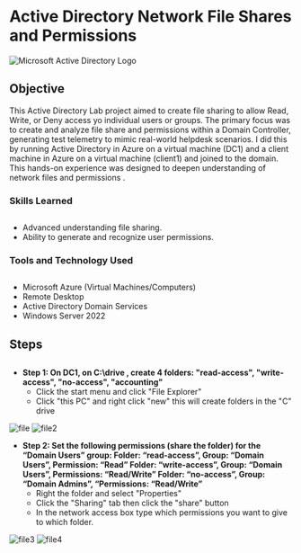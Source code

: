 # Active Directory Network File Shares and Permissions
<img src="https://i.imgur.com/pU5A58S.png" alt="Microsoft Active Directory Logo"/>

## Objective

This Active Directory Lab project aimed to create file sharing to allow Read, Write, or Deny access yo individual users or groups. The primary focus was to create and analyze file share and permissions within a Domain Controller, generating test telemetry to mimic real-world helpdesk scenarios. I did this by running Active Directory in Azure on a virtual machine (DC1) and a client machine in Azure on a virtual machine (client1) and joined to the domain. This hands-on experience was designed to deepen understanding of network files and permissions .

### Skills Learned<h2>

- Advanced understanding file sharing.
- Ability to generate and recognize user permissions.

### Tools and Technology Used<h2>

  - Microsoft Azure (Virtual Machines/Computers)
  - Remote Desktop
  - Active Directory Domain Services
  - Windows Server 2022
    
## Steps<h2>

* **Step 1: On DC1, on C:\drive , create 4 folders: "read-access", "write-access", "no-access", "accounting"**
  - Click the start menu and click "File Explorer"
  - Click "this PC" and right click "new" this will create folders in the "C" drive
    
![file](https://github.com/TerrellSowell/Active-Directory-File-Share-Permissions/assets/161978506/42253af8-7695-4221-af83-30873257a713)
![file2](https://github.com/TerrellSowell/Active-Directory-File-Share-Permissions/assets/161978506/a7886bd0-c044-443a-8ea4-3a1b1450271b)<p>

* **Step 2: Set the following permissions (share the folder) for the “Domain Users” group:
Folder: “read-access”, Group: “Domain Users”, Permission: “Read”
Folder: “write-access”,  Group: “Domain Users”, Permissions: “Read/Write”
Folder: “no-access”, Group: “Domain Admins”, “Permissions: “Read/Write”**
  - Right the folder and select "Properties"
  - Click the "Sharing" tab then click the "share" button
  - In the network access box type which permissions you want to give to which folder. 
 
![file3](https://github.com/TerrellSowell/Active-Directory-File-Share-Permissions/assets/161978506/3c1839e5-d5fb-4353-a44b-45f9cd3470d3)
![file4](https://github.com/TerrellSowell/Active-Directory-File-Share-Permissions/assets/161978506/2c16c0ce-0a04-4959-ac80-9e1926dbee12)


